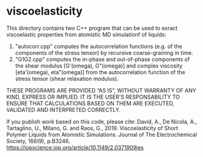 # viscoelasticity

This directory contains two C++ program that can be used to exract viscoelastic properties from atomistic MD simulationf of liquids:
1) "autocorr.cpp" computes the autocorrelation functions (e.g. of the components of the stress tensor) by recursive coarse-graining in time. 
2) "G1G2.cpp" computes the in-phase and out-of-phase components of the shear modulus [G'(omega), G"(omega)] and complex viscosity [eta'(omega), eta"(omega)] from the autocorrelation function of the stress tensor (shear relaxation modulus).

THESE PROGRAMS ARE PROVIDED “AS IS”, WITHOUT WARRANTY OF ANY KIND, EXPRESS OR IMPLIED. IT IS THE USER'S RESPONSABILITY TO ENSURE THAT CALCULATIONS BASED ON THEM ARE EXECUTED, VALIDATED AND INTERPRETED CORRECTLY.

If you publish work based on this code, please cite:
David, A., De Nicola, A., Tartaglino, U., Milano, G. and Raos, G., 2019.
Viscoelasticity of Short Polymer Liquids from Atomistic Simulations.
Journal of The Electrochemical Society, 166(9), p.B3246.
https://iopscience.iop.org/article/10.1149/2.0371909jes
